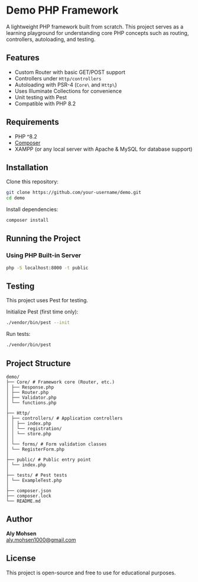 # Demo PHP Framework

A lightweight PHP framework built from scratch. This project serves as a learning playground for understanding core PHP concepts such as routing, controllers, autoloading, and testing.

## Features
- Custom Router with basic GET/POST support  
- Controllers under `Http/controllers`  
- Autoloading with PSR-4 (`Core\` and `Http\`)  
- Uses Illuminate Collections for convenience  
- Unit testing with Pest  
- Compatible with PHP 8.2  

## Requirements
- PHP ^8.2  
- [Composer](https://getcomposer.org/)  
- XAMPP (or any local server with Apache & MySQL for database support)  

## Installation
Clone this repository:
```bash
git clone https://github.com/your-username/demo.git
cd demo
```

Install dependencies:
```bash
composer install
```

## Running the Project
### Using PHP Built-in Server
```bash
php -S localhost:8000 -t public
```

## Testing
This project uses Pest for testing.

Initialize Pest (first time only):
```bash
./vendor/bin/pest --init
```

Run tests:
```bash
./vendor/bin/pest
```

## Project Structure
```
demo/
├── Core/ # Framework core (Router, etc.)
│ ├── Response.php
│ ├── Router.php
│ ├── Validator.php
│ └── functions.php
│
├── Http/
│ ├── controllers/ # Application controllers
│ │ ├── index.php
│ │ └── registration/
│ │ └── store.php
│ │
│ └── forms/ # Form validation classes
│ └── RegisterForm.php
│
├── public/ # Public entry point
│ └── index.php
│
├── tests/ # Pest tests
│ └── ExampleTest.php
│
├── composer.json
├── composer.lock
└── README.md
```

## Author
**Aly Mohsen**  
[aly.mohsen1000@gmail.com](mailto:aly.mohsen1000@gmail.com)

## License
This project is open-source and free to use for educational purposes.
